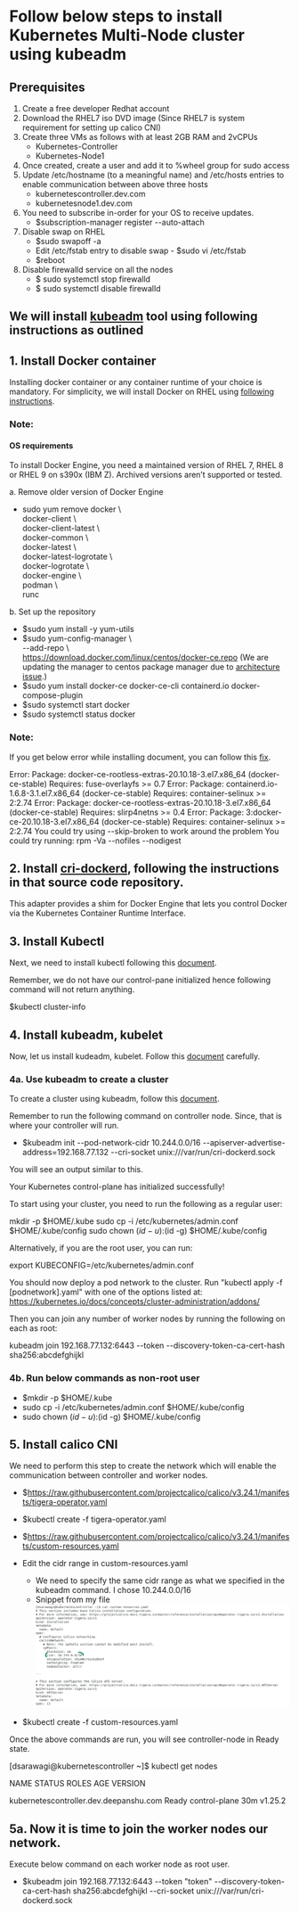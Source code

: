 # Follow below steps to install Kubernetes Multi-Node cluster using kubeadm

## Prerequisites

1. Create a free developer Redhat account
2. Download the RHEL7 iso DVD image (Since RHEL7 is system requirement for setting up calico CNI)
3. Create three VMs as follows with at least 2GB RAM and 2vCPUs
    - Kubernetes-Controller
    - Kubernetes-Node1
4. Once created, create a user and add it to %wheel group for sudo access
5. Update /etc/hostname (to a meaningful name) and /etc/hosts entries to enable communication between above three hosts
   - kubernetescontroller.dev.com
   - kubernetesnode1.dev.com
6. You need to subscribe in-order for your OS to receive updates.
   - $subscription-manager register --auto-attach
7. Disable swap on RHEL
   - $sudo swapoff -a
   - Edit /etc/fstab entry to disable swap - $sudo vi /etc/fstab
   - $reboot
8. Disable firewalld service on all the nodes
   - $ sudo systemctl stop firewalld
   - $ sudo systemctl disable firewalld

## We will install [kubeadm](https://kubernetes.io/docs/setup/production-environment/tools/kubeadm/install-kubeadm/) tool using following instructions as outlined
## 1. Install Docker container

Installing docker container or any container runtime of your choice is mandatory.
For simplicity, we will install Docker on RHEL using [following instructions](https://docs.docker.com/engine/install/rhel/).

### Note:
#### OS requirements
To install Docker Engine, you need a maintained version of RHEL 7, RHEL 8 or RHEL 9 on s390x (IBM Z). Archived versions aren’t supported or tested.

a. Remove older version of Docker Engine
   - sudo yum remove docker \\\
     docker-client \\\
     docker-client-latest \\\
     docker-common \\\
     docker-latest \\\
     docker-latest-logrotate \\\
     docker-logrotate \\\
     docker-engine \\\
     podman \\\
     runc

b. Set up the repository
   - $sudo yum install -y yum-utils
   - $sudo yum-config-manager \\\
     --add-repo \\\
     https://download.docker.com/linux/centos/docker-ce.repo (We are updating the manager to centos package manager due to [architecture issue](https://access.redhat.com/discussions/6249651).)
   - $sudo yum install docker-ce docker-ce-cli containerd.io docker-compose-plugin
   - $sudo systemctl start docker
   - $sudo systemctl status docker

### Note:

If you get below error while installing document, you can follow this [fix](https://stackoverflow.com/questions/65878769/cannot-install-docker-in-a-rhel-server).

Error: Package: docker-ce-rootless-extras-20.10.18-3.el7.x86_64 (docker-ce-stable)
Requires: fuse-overlayfs >= 0.7
Error: Package: containerd.io-1.6.8-3.1.el7.x86_64 (docker-ce-stable)
Requires: container-selinux >= 2:2.74
Error: Package: docker-ce-rootless-extras-20.10.18-3.el7.x86_64 (docker-ce-stable)
Requires: slirp4netns >= 0.4
Error: Package: 3:docker-ce-20.10.18-3.el7.x86_64 (docker-ce-stable)
Requires: container-selinux >= 2:2.74
You could try using --skip-broken to work around the problem
You could try running: rpm -Va --nofiles --nodigest

## 2. Install [cri-dockerd](https://github.com/Mirantis/cri-dockerd), following the instructions in that source code repository.
This adapter provides a shim for Docker Engine that lets you control Docker via the Kubernetes Container Runtime Interface.

## 3. Install Kubectl
Next, we need to install kubectl following this [document](https://kubernetes.io/docs/tasks/tools/install-kubectl-linux/#install-using-native-package-management).

Remember, we do not have our control-pane initialized hence following command will not return anything.

$kubectl cluster-info

## 4. Install kubeadm, kubelet

Now, let us install kudeadm, kubelet. Follow this [document](https://kubernetes.io/docs/setup/production-environment/tools/kubeadm/install-kubeadm/) carefully.

### 4a. Use kubeadm to create a cluster

To create a cluster using kubeadm, follow this [document](https://kubernetes.io/docs/setup/production-environment/tools/kubeadm/create-cluster-kubeadm/).

Remember to run the following command on controller node. Since, that is where your controller will run.

- $kubeadm init --pod-network-cidr 10.244.0.0/16 --apiserver-advertise-address=192.168.77.132 --cri-socket unix:///var/run/cri-dockerd.sock

You will see an output similar to this.

Your Kubernetes control-plane has initialized successfully!

To start using your cluster, you need to run the following as a regular user:

mkdir -p $HOME/.kube
sudo cp -i /etc/kubernetes/admin.conf $HOME/.kube/config
sudo chown $(id -u):$(id -g) $HOME/.kube/config

Alternatively, if you are the root user, you can run:

export KUBECONFIG=/etc/kubernetes/admin.conf

You should now deploy a pod network to the cluster.
Run "kubectl apply -f [podnetwork].yaml" with one of the options listed at:
https://kubernetes.io/docs/concepts/cluster-administration/addons/

Then you can join any number of worker nodes by running the following on each as root:

kubeadm join 192.168.77.132:6443 --token --discovery-token-ca-cert-hash sha256:abcdefghijkl

### 4b. Run below commands as non-root user

- $mkdir -p $HOME/.kube
- sudo cp -i /etc/kubernetes/admin.conf $HOME/.kube/config
- sudo chown $(id -u):$(id -g) $HOME/.kube/config

## 5. Install calico CNI

We need to perform this step to create the network which will enable the communication between controller and worker nodes.

- $https://raw.githubusercontent.com/projectcalico/calico/v3.24.1/manifests/tigera-operator.yaml
- $kubectl create -f tigera-operator.yaml
- $https://raw.githubusercontent.com/projectcalico/calico/v3.24.1/manifests/custom-resources.yaml
- Edit the cidr range in custom-resources.yaml 
  - We need to specify the same cidr range as what we specified in the kubeadm command. I chose 10.244.0.0/16
  - Snippet from my file
  ![calico custom resource yaml](https://github.com/DeepanshuSarawagi/Kubernetes/blob/main/Kubernetes-Cluster/img.png)

- $kubectl create -f custom-resources.yaml

Once the above commands are run, you will see controller-node in Ready state.

[dsarawagi@kubernetescontroller ~]$ kubectl get nodes

NAME                                     STATUS   ROLES           AGE   VERSION

kubernetescontroller.dev.deepanshu.com   Ready    control-plane   30m   v1.25.2

## 5a. Now it is time to join the worker nodes our network.

Execute below command on each worker node as root user.

- $kubeadm join 192.168.77.132:6443 --token "token" --discovery-token-ca-cert-hash sha256:abcdefghijkl --cri-socket unix:///var/run/cri-dockerd.sock
